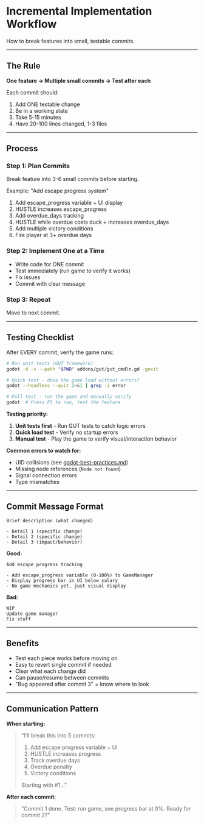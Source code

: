 # Incremental Implementation Workflow

How to break features into small, testable commits.

---

## The Rule

**One feature → Multiple small commits → Test after each**

Each commit should:
1. Add ONE testable change
2. Be in a working state
3. Take 5-15 minutes
4. Have 20-100 lines changed, 1-3 files

---

## Process

### Step 1: Plan Commits
Break feature into 3-6 small commits before starting.

Example: "Add escape progress system"
1. Add escape_progress variable + UI display
2. HUSTLE increases escape_progress
3. Add overdue_days tracking
4. HUSTLE while overdue costs duck + increases overdue_days
5. Add multiple victory conditions
6. Fire player at 3+ overdue days

### Step 2: Implement One at a Time
- Write code for ONE commit
- Test immediately (run game to verify it works)
- Fix issues
- Commit with clear message

### Step 3: Repeat
Move to next commit.

---

## Testing Checklist

After EVERY commit, verify the game runs:

```bash
# Run unit tests (GUT framework)
godot -d -s --path "$PWD" addons/gut/gut_cmdln.gd -gexit

# Quick test - does the game load without errors?
godot --headless --quit 2>&1 | grep -i error

# Full test - run the game and manually verify
godot  # Press F5 to run, test the feature
```

**Testing priority:**
1. **Unit tests first** - Run GUT tests to catch logic errors
2. **Quick load test** - Verify no startup errors
3. **Manual test** - Play the game to verify visual/interaction behavior

**Common errors to watch for:**
- UID collisions (see [godot-best-practices.md](godot-best-practices.md))
- Missing node references (`Node not found`)
- Signal connection errors
- Type mismatches

---

## Commit Message Format

```
Brief description (what changed)

- Detail 1 (specific change)
- Detail 2 (specific change)
- Detail 3 (impact/behavior)
```

**Good:**
```
Add escape progress tracking

- Add escape_progress variable (0-100%) to GameManager
- Display progress bar in UI below salary
- No game mechanics yet, just visual display
```

**Bad:**
```
WIP
Update game manager
Fix stuff
```

---

## Benefits

- Test each piece works before moving on
- Easy to revert single commit if needed
- Clear what each change did
- Can pause/resume between commits
- "Bug appeared after commit 3" = know where to look

---

## Communication Pattern

**When starting:**
> "I'll break this into 5 commits:
> 1. Add escape progress variable + UI
> 2. HUSTLE increases progress
> 3. Track overdue days
> 4. Overdue penalty
> 5. Victory conditions
>
> Starting with #1..."

**After each commit:**
> "Commit 1 done. Test: run game, see progress bar at 0%.
> Ready for commit 2?"

